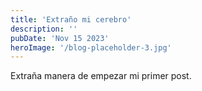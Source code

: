 ```yaml
---
title: 'Extraño mi cerebro'
description: ''
pubDate: 'Nov 15 2023'
heroImage: '/blog-placeholder-3.jpg'
---
```


Extraña manera de empezar mi primer post. 